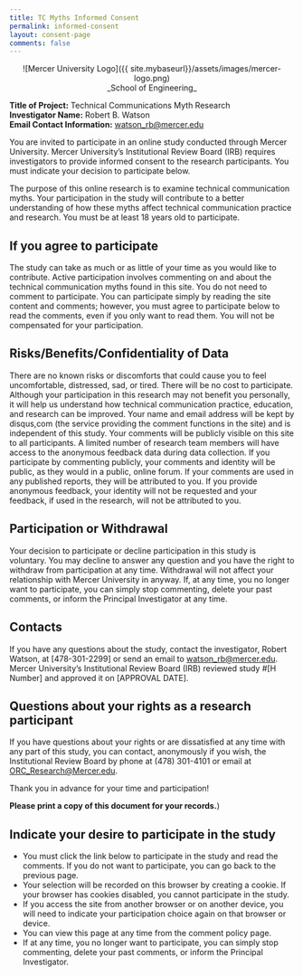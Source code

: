 ```yaml
---
title: TC Myths Informed Consent 
permalink: informed-consent
layout: consent-page
comments: false
---
```

<p style="text-align:center;">
![Mercer University Logo]({{ site.mybaseurl}}/assets/images/mercer-logo.png)<br/>
_School of Engineering_
</p>

**Title of Project:** Technical Communications Myth Research<br/>
**Investigator Name:** Robert B. Watson<br/>
**Email Contact Information:** watson_rb@mercer.edu

You are invited to participate in an online study conducted through Mercer University. Mercer University’s Institutional Review Board (IRB) requires investigators to provide informed consent to the research participants. You must indicate your decision to participate below.

The purpose of this online research is to examine technical communication myths. Your participation in the study will contribute to a better understanding of how these myths affect technical communication practice and research. You must be at least 18 years old to participate.

## If you agree to participate

The study can take as much or as little of your time as you would like to contribute. Active participation involves commenting on and about the technical communication myths found in this site. You do not need to comment to participate. You can participate simply by reading the site content and comments; however, you must agree to participate below to read the comments, even if you only want to read them. You will not be compensated for your participation.

## Risks/Benefits/Confidentiality of Data

There are no known risks or discomforts that could cause you to feel uncomfortable, distressed, sad, or tired. There will be no cost to participate. Although your participation in this research may not benefit you personally, it will help us understand how technical communication practice, education, and research can be improved. Your name and email address will be kept by disqus,com (the service providing the comment functions in the site) and is independent of this study. Your comments will be publicly visible on this site to all participants. A limited number of research team members will have access to the anonymous feedback data during data collection. If you participate by commenting publicly, your comments and identity will be public, as they would in a public, online forum. If your comments are used in any published reports, they will be attributed to you. If you provide anonymous feedback, your identity will not be requested and your feedback, if used in the research, will not be attributed to you.

## Participation or Withdrawal

Your decision to participate or decline participation in this study is voluntary. You may decline to answer any question and you have the right to withdraw from participation at any time. Withdrawal will not affect your relationship with Mercer University in anyway. If, at any time, you no longer want to participate, you can simply stop commenting, delete your past comments, or inform the Principal Investigator at any time.

## Contacts

If you have any questions about the study, contact the investigator, Robert Watson, at [478-301-2299] or send an email to watson_rb@mercer.edu. Mercer University’s Institutional Review Board (IRB) reviewed study #[H Number] and approved it on [APPROVAL DATE].

## Questions about your rights as a research participant
If you have questions about your rights or are dissatisfied at any time with any part of this study, you can contact, anonymously if you wish, the Institutional Review Board by phone at (478) 301-4101 or email at ORC_Research@Mercer.edu.

Thank you in advance for your time and participation!

**Please print a copy of this document for your records.**)

## Indicate your desire to participate in the study

* You must click the link below to participate in the study and read the comments. If you do not want to participate, you can go back to the previous page.
* Your selection will be recorded on this browser by creating a cookie. If your browser has cookies disabled, you cannot participate in the study. 
* If you access the site from another browser or on another device, you will need to indicate your participation choice again on that browser or device.
* You can view this page at any time from the comment policy page.
* If at any time, you no longer want to participate, you can simply stop commenting, delete your past comments, or inform the Principal Investigator.
